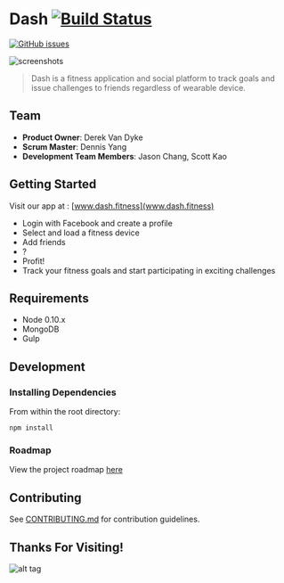 
# Dash [![Build Status](https://travis-ci.org/Benevolent-Nautilus/Benevolent-Nautilus.svg?branch=master)](https://travis-ci.org/Benevolent-Nautilus/Benevolent-Nautilus)
[![GitHub issues](https://img.shields.io/github/issues/badges/shields.svg)](https://github.com/Benevolent-Nautilus/Benevolent-Nautilus/issues)

![screenshots](http://s15.postimg.org/enyfassiz/DASH_PATTERENED.jpg)
> Dash is a fitness application and social platform to track goals and issue challenges to friends regardless of wearable device.

## Team

  - __Product Owner__: Derek Van Dyke
  - __Scrum Master__: Dennis Yang
  - __Development Team Members__:  Jason Chang, Scott Kao

## Getting Started

Visit our app at : [www.dash.fitness](www.dash.fitness)

- Login with Facebook and create a profile
- Select and load a fitness device
- Add friends
- ?
- Profit!
- Track your fitness goals and start participating in exciting challenges 

## Requirements

- Node 0.10.x
- MongoDB 
- Gulp

## Development

### Installing Dependencies

From within the root directory:

```
npm install
```

### Roadmap

View the project roadmap [here](https://github.com/Benevolent-Nautilus/Benevolent-Nautilus/issues)


## Contributing

See [CONTRIBUTING.md](CONTRIBUTING.md) for contribution guidelines.

## Thanks For Visiting!

![alt tag](http://i.giphy.com/IThjAlJnD9WNO.gif)
